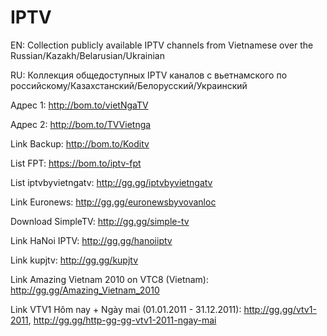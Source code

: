 # IPTV
EN: Collection publicly available IPTV channels from Vietnamese over the Russian/Kazakh/Belarusian/Ukrainian

RU: Коллекция общедоступных IPTV каналов с вьетнамского по российскому/Казахстанский/Белорусский/Украинский

Адрес 1: http://bom.to/vietNgaTV

Адрес 2: http://bom.to/TVVietnga

Link Backup: http://bom.to/Koditv

List FPT: https://bom.to/iptv-fpt

List iptvbyvietngatv: http://gg.gg/iptvbyvietngatv

Link Euronews: http://gg.gg/euronewsbyvovanloc

Download SimpleTV: http://gg.gg/simple-tv

Link HaNoi IPTV: http://gg.gg/hanoiiptv

Link kupjtv: http://gg.gg/kupjtv

Link Amazing Vietnam 2010 on VTC8 (Vietnam): http://gg.gg/Amazing_Vietnam_2010

Link VTV1 Hôm nay + Ngày mai (01.01.2011 - 31.12.2011): http://gg.gg/vtv1-2011, http://gg.gg/http-gg-gg-vtv1-2011-ngay-mai
